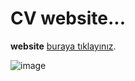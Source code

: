 # CV website...

**website** [buraya tıklayınız](https://emirhankeskin1923.com).

![image](https://github.com/emirhan1923/mycv/assets/98194242/16f14695-dd2e-4644-a3f4-7c8feadffb9c)
